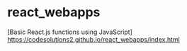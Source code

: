 # react_webapps

[Basic React.js functions using JavaScript] https://codesolutions2.github.io/react_webapps/index.html
